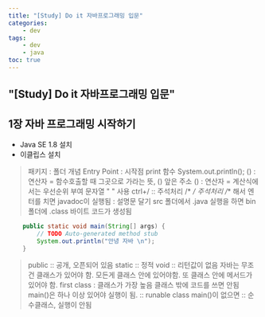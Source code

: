 ```yaml
---
title: "[Study] Do it 자바프로그래밍 입문"
categories:
    - dev
tags:
    - dev
    - java
toc: true
---
```

## "[Study] Do it 자바프로그래밍 입문"

## 1장 자바 프로그래밍 시작하기

* Java SE 1.8 설치
* 이클립스 설치

> 패키지 : 폴더 개념
Entry Point : 시작점
print 함수
System.out.println();
() : 연산자 = 함수호출할 때 그곳으로 가라는 뜻, () 앞은 주소
() : 연산자 = 계산식에서는 우선순위 부여
문자열 " " 사용
ctrl+/ :: 주석처리
/*  */ 주석처리
/** 해서 엔터를 치면 javadoc이 실행됨 : 설명문 달기
src 폴더에서 .java 실행을 하면 bin 폴더에 .class 바이트 코드가 생성됨

```java
	public static void main(String[] args) {
		// TODO Auto-generated method stub
		System.out.println("안녕 자바 \n");
	}
```

> public :: 공개, 오픈되어 있음 
static :: 정적
void :: 리턴값이 없음
자바는 무조건 클래스가 있어야 함. 모든게 클래스 안에 있어야함. 또 클래스 안에 메서드가 있어야 함.
first class : 클래스가 가장 높음 
클래스 밖에 코드를 쓰면 안됨
main()은 하나 이상 있어야 실행이 됨. :: runable class
main()이 없으면 :: 순수클래스, 실행이 안됨





<!--stackedit_data:
eyJoaXN0b3J5IjpbLTIwMDc3Mzc5MDYsMTY3NDYzNzg1OSwxMD
Q5MTYxODk1LC0xNDMxNjc5NzIzXX0=
-->